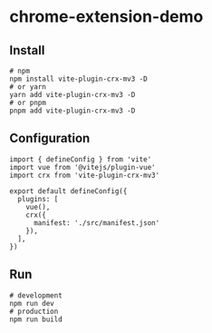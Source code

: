 # chrome-extension-demo

## Install
```
# npm
npm install vite-plugin-crx-mv3 -D
# or yarn
yarn add vite-plugin-crx-mv3 -D
# or pnpm
pnpm add vite-plugin-crx-mv3 -D
```

## Configuration
```
import { defineConfig } from 'vite'
import vue from '@vitejs/plugin-vue'
import crx from 'vite-plugin-crx-mv3'

export default defineConfig({
  plugins: [
    vue(),
    crx({
      manifest: './src/manifest.json'
    }),
  ],
})
```

## Run
```
# development
npm run dev
# production
npm run build
```
